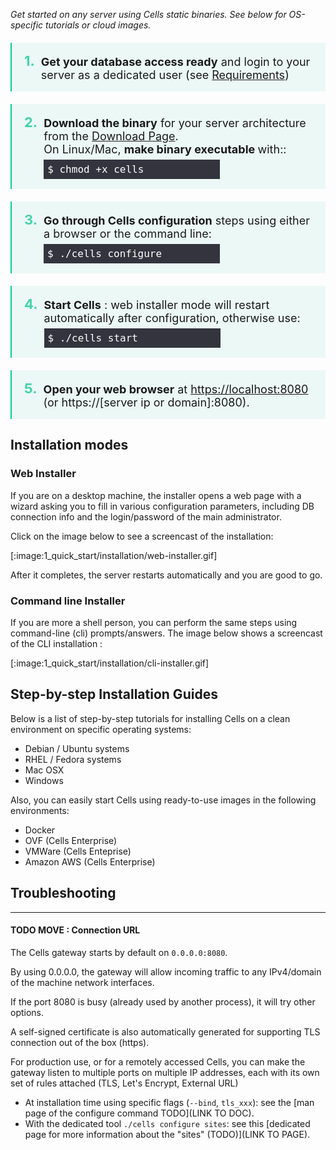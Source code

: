 _Get started on any server using Cells static binaries. See below for OS-specific tutorials or cloud images._

<ol class="install-steps">
<li><p><strong>Get your database access ready</strong> and login to your server as a dedicated user (see <a href="./requirements">Requirements</a>)</p></li>
<li><p><strong>Download the binary</strong> for your server architecture from the <a href="/en/download" target="_blank">Download Page</a>. 
    <br>On Linux/Mac, <strong>make binary executable </strong> with::<br> <code>$ chmod +x cells</code></p></li>
<li><p><strong>Go through Cells configuration</strong> steps using either a browser or the command line:<br> <code>$ ./cells configure</code></p></li>
<li><p><strong>Start Cells</strong> : web installer mode will restart automatically after configuration, otherwise use: <code>$ ./cells start</code></p></li>
<li><p><strong>Open your web browser</strong> at <a href="https://localhost:8080" target="_blank">https://localhost:8080</a> <br> (or https://[server ip or domain]:8080).</p></li>
</ol>

<style type="text/css">
ol.install-steps {
  padding-left: 0 !important;
  list-style: none;
  counter-reset: my-awesome-counter;
  padding: 0;
  margin:0;
}
ol.install-steps li {
  counter-increment: my-awesome-counter;
  border-left: 2px solid #08cc99;
  display:flex;
  align-items: baseline;
  background-color: #ecf8f6;
  padding: 16px 20px;
  margin: 20px 0 !important;
}

ol.install-steps li::before {
  content: counter(my-awesome-counter) ". ";
  color: #44d2ab;
  font-weight: bold;
  margin-right: 10px;
  font-size: 22px;
}


ol.install-steps li p {
  display: inline;
  margin: 0 !important;
  font-size: 18px !important;
}

ol.install-steps li code {
    font-size: 16px !important;
    display: block;
    margin: 0px 0 !important;
    padding: 6px !important;
    background-color: rgb(42 42 53 / 95%) !important;
    color: white !important;
    width: 270px;
    margin-top: 6px !important;
}

ol span.geshifilter {
    display: inherit;
}

</style>

## Installation modes

### Web Installer

If you are on a desktop machine, the installer opens a web page with a wizard asking you to fill in various configuration parameters, including DB connection info and the login/password of the main administrator.

Click on the image below to see a screencast of the installation:

[:image:1_quick_start/installation/web-installer.gif]

After it completes, the server restarts automatically and you are good to go.

### Command line Installer

If you are more a shell person, you can perform the same steps using command-line (cli) prompts/answers. 
The image below shows a screencast of the CLI installation :

[:image:1_quick_start/installation/cli-installer.gif]


## Step-by-step Installation Guides

Below is a list of step-by-step tutorials for installing Cells on a clean environment on specific operating systems: 

- Debian / Ubuntu systems
- RHEL / Fedora systems
- Mac OSX
- Windows

Also, you can easily start Cells using ready-to-use images in the following environments: 

- Docker
- OVF (Cells Enterprise)
- VMWare (Cells Enteprise)
- Amazon AWS (Cells Enterprise)

## Troubleshooting




------ 

#### TODO MOVE :  Connection URL 

The Cells gateway starts by default on `0.0.0.0:8080`.

By using 0.0.0.0, the gateway will allow incoming traffic to any IPv4/domain of the machine network interfaces.

If the port 8080 is busy (already used by another process), it will try other options.

A self-signed certificate is also automatically generated for supporting TLS connection out of the box (https).

For production use, or for a remotely accessed Cells, you can make the gateway listen to multiple ports on multiple IP addresses,
each with its own set of rules attached (TLS, Let's Encrypt, External URL)

 - At installation time using specific flags (`--bind`, `tls_xxx`): see the [man page of the configure command TODO](LINK TO DOC). 
 - With the dedicated tool `./cells configure sites`: see this [dedicated page for more information about the "sites" (TODO)](LINK TO PAGE).